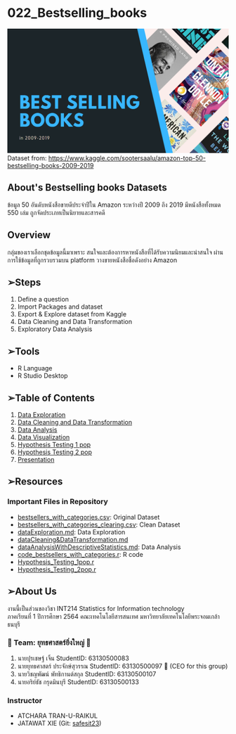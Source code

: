 # 022_Bestselling_books

![topics](topics.png)
Dataset from: https://www.kaggle.com/sootersaalu/amazon-top-50-bestselling-books-2009-2019

## About's Bestselling books Datasets
ข้อมูล 50 อันดับหนังสือขายดีประจำปีใน Amazon ระหว่างปี 2009 ถึง 2019 มีหนังสือทั้งหมด 550 เล่ม ถูกจัดประเภทเป็นนิยายและสารคดี

## Overview 
กลุ่มของเราเลือกชุดข้อมูลนี้มาเพราะ สนใจและต้องการหาหนังสือที่ได้รับความนิยมและน่าสนใจ ผ่านการใช้ข้อมูลที่ถูกรวบรวมบน platform วางขายหนังสือชื่อดังอย่าง Amazon

## ➢Steps
1. Define a question
2. Import Packages and dataset
3. Export & Explore dataset from Kaggle
4. Data Cleaning and Data Transformation
5. Exploratory Data Analysis

## ➢Tools
- R Language
- R Studio Desktop

## ➢Table of Contents
1. [Data Exploration](./groupMid/dataExploration.md)
2. [Data Cleaning and Data Transformation](./groupMid/dataCleaning&DataTransformation.md)
3. [Data Analysis](./groupMid/dataAnalysisWithDescriptiveStatistics.md)
4. [Data Visualization](https://app.powerbi.com/view?r=eyJrIjoiNTFmOWRhY2UtMTYwNC00OTBjLWFlNjYtNmU3MDczMjZjMjVmIiwidCI6IjZmNDQzMmRjLTIwZDItNDQxZC1iMWRiLWFjMzM4MGJhNjMzZCIsImMiOjEwfQ%3D%3D)
5. [Hypothesis Testing 1 pop](./groupProject/Hypothesis_Testing_1pop.md)
6. [Hypothesis Testing 2 pop](./groupProject/Hypothesis_Testing_2pop.md)
7. [Presentation](https://www.canva.com/design/DAEyn9ssbhk/in9p9G4BbXXXgscfDm0jkA/view?utm_content=DAEyn9ssbhk&utm_campaign=designshare&utm_medium=link2&utm_source=sharebutton)

## ➢Resources
### Important Files in Repository
- [bestsellers_with_categories.csv](./groupMid/bestsellers_with_categories.csv): Original Dataset
- [bestsellers_with_categories_clearing.csv](./groupMid/bestsellers_with_categories_clearing.csv): Clean Dataset
- [dataExploration.md](./groupMid/dataExploration.md): Data Exploration
- [dataCleaning&DataTransformation.md](./groupMid/dataCleaning&DataTransformation.md)
- [dataAnalysisWithDescriptiveStatistics.md](./groupMid/dataAnalysisWithDescriptiveStatistics.md): Data Analysis
- [code_bestsellers_with_categories.r](./groupMid/code_bestsellers_with_categories.r): R code
- [Hypothesis_Testing_1pop.r](./groupProject/1_pop_Known.R)
- [Hypothesis_Testing_2pop.r](./groupProject/2_pop_known.R)

## ➢About Us
งานนี้เป็นส่วนของวิชา INT214 Statistics for Information technology <br/> ภาคเรียนที่ 1 ปีการศึกษา 2564 คณะเทคโนโลยีสารสนเทศ มหาวิทยาลัยเทคโนโลยีพระจอมเกล้าธนบุรี 
### 🌈 Team: ยุทธศาสตร์ยิ่งใหญ่ 🌈
1. นายปุรเชษฐ์ เจิ้น               StudentID: 63130500083 
2. นายยุทธศาสตร์ ประจักษ์สุวรรณ    StudentID: 63130500097 🎤 (CEO for this group)
3. นายวิชญพัฒน์ พัทธิกานต์สกุล     StudentID: 63130500107 
4. นายอริย์ธัช กรุดมินบุรี            StudentID: 63130500133

### Instructor
- ATCHARA TRAN-U-RAIKUL 
- JATAWAT XIE (Git: [safesit23](https://github.com/safesit23))
